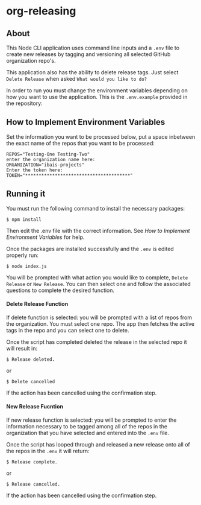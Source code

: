 # org-releasing
## About
This Node CLI application uses command line inputs and a `.env` file to create new releases by tagging and versioning all selected  GitHub organization repo's.

This application also has the ability to delete release tags. Just select `Delete Release` when asked `What would you like to do?`

In order to run you must change the environment variables depending on how you want to use the application.
This is the `.env.example` provided in the repository:

## How to Implement Environment Variables

Set the information you want to be processed below, put a space inbetween the exact name of the repos that you want to be processed:

```
REPOS="Testing-One Testing-Two"
enter the organization name here:
ORGANIZATION="ibais-projects"
Enter the token here:
TOKEN="***************************************"
```

## Running it
You must run the following command to install the necessary packages:
```
$ npm install
```

Then edit the .env file with the correct information. See *How to Implement Environment Variables* for help.

Once the packages are installed successfully and the `.env` is edited properly run:
```
$ node index.js
```

You will be prompted with what action you would like to complete, `Delete Release` or `New Release`. You can then select one and follow the associated questions to complete the desired function.

#### Delete Release Function

If delete function is selected: you will be prompted with a list of repos from the organization. You must select one repo. The app then fetches the active tags in the repo and you can select one to delete.

Once the script has completed deleted the release in the selected repo it will result in:
```
$ Release deleted.
```
or 
```
$ Delete cancelled
```

If the action has been cancelled using the confirmation step.

#### New Release Fucntion

If new release function is selected: you will be prompted to enter the information necessary to be tagged among all of the repos in the organization that you have selected and entered into the `.env` file.

Once the script has looped through and released a new release onto all of the repos in the `.env` it will return:
```
$ Release complete.
```
or
```
$ Release cancelled.
```

If the action has been cancelled using the confirmation step.
